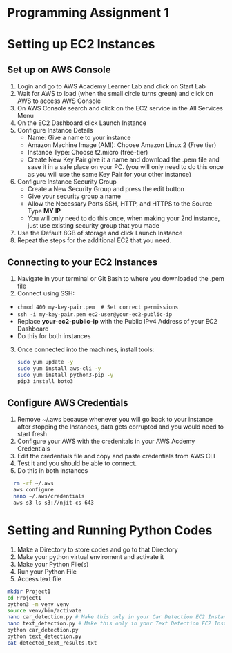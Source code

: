 # Programming Assignment 1


# Setting up EC2 Instances

## Set up on AWS Console
1. Login and go to AWS Academy Learner Lab and click on Start Lab
2. Wait for AWS to load (when the small circle turns green) and click on AWS to access AWS Console
3. On AWS Console search and click on the EC2 service in the All Services Menu
4. On the EC2 Dashboard click Launch Instance
5. Configure Instance Details
   - Name: Give a name to your instance
   - Amazon Machine Image (AMI): Choose Amazon Linux 2 (Free tier)
   - Instance Type: Choose t2.micro (free-tier)
   - Create New Key Pair give it a name and download the .pem file and save it in a safe place on your PC. (you will only need to do this once as you will use the same Key Pair for your other instance)
6. Configure Instance Security Group
   - Create a New Security Group and press the edit button
   - Give your security group a name
   - Allow the Necessary Ports SSH, HTTP, and HTTPS to the Source Type **MY IP**
   - You will only need to do this once, when making your 2nd instance, just use existing security group that you made
7. Use the Default 8GB of storage and click Launch Instance
8. Repeat the steps for the additional EC2 that you need.

## Connecting to your EC2 Instances
1. Navigate in your terminal or Git Bash to where you downloaded the .pem file
2. Connect using SSH:
  - `chmod 400 my-key-pair.pem  # Set correct permissions`
  - `ssh -i my-key-pair.pem ec2-user@your-ec2-public-ip`
  - Replace **your-ec2-public-ip** with the Public IPv4 Address of your EC2 Dashboard
  - Do this for both instances
3. Once connected into the machines, install tools:
    ```bash
    sudo yum update -y
    sudo yum install aws-cli -y
    sudo yum install python3-pip -y
    pip3 install boto3

## Configure AWS Credentials
1. Remove ~/.aws because whenever you will go back to your instance after stopping the Instances, data gets corrupted and you would need to start fresh
2. Configure your AWS with the credenitals in your AWS Acdemy Credentials
3. Edit the credentials file and copy and paste credentials from AWS CLI
4. Test it and you should be able to connect.
5. Do this in both instances
  ```bash
    rm -rf ~/.aws
    aws configure
    nano ~/.aws/credentials
    aws s3 ls s3://njit-cs-643
```


# Setting and Running Python Codes
1. Make a Directory to store codes and go to that Directory
2. Make your python virtual enviroment and activate it 
3. Make your Python File(s)
4.  Run your Python File
5. Access text file
```bash
mkdir Project1
cd Project1
python3 -m venv venv
source venv/bin/activate
nano car_detection.py # Make this only in your Car Detection EC2 Instance
nano text_detection.py # Make this only in your Text Detection EC2 Instance
python car_detection.py
python text_detection.py
cat detected_text_results.txt


